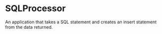 # SQLProcessor
An application that takes a SQL statement and creates an insert statement from the data returned.

